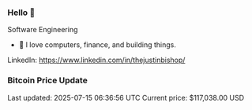 ### Hello 🤙  

Software Engineering

- 🔭 I love computers, finance, and building things.
  
LinkedIn: https://www.linkedin.com/in/thejustinbishop/  

















































































































































































































































































































































































































































































































































































































































































































































































































































### Bitcoin Price Update
Last updated: 2025-07-15 06:36:56 UTC
Current price: $117,038.00 USD
